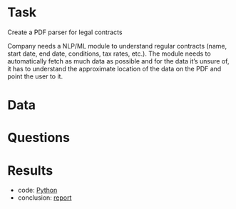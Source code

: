 
# Task
Create a PDF parser for legal contracts

Company needs a NLP/ML module to understand regular contracts (name, start date, end date, conditions, tax rates, etc.). 
The module needs to automatically fetch as much data as possible and for the data it’s unsure of, it has to understand the approximate location 
of the data on the PDF and point the user to it.

# Data


# Questions


# Results

- code: [Python](https://github.com/yurywallet/test_assignments/blob/main/Bolt_(BA%2Csupport)/orders_tickets_bolt.py)
- conclusion: [report](https://github.com/yurywallet/test_assignments/blob/main/brainbase/regular_contracts.pdf)


